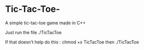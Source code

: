 # Tic-Tac-Toe-
A simple tic-tac-toe game made in C++

Just run the file
./TicTacToe

If that doesn't help do this :
chmod +x TicTacToe
then ./TicTacToe


